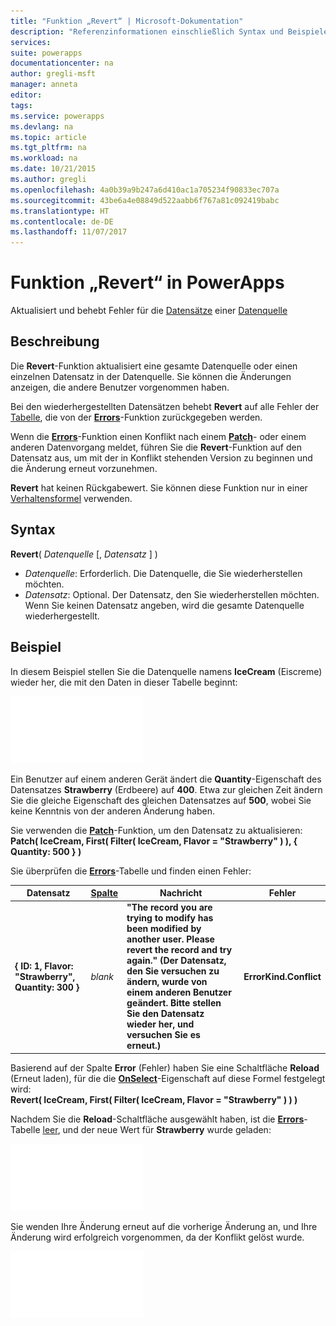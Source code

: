 ```yaml
---
title: "Funktion „Revert“ | Microsoft-Dokumentation"
description: "Referenzinformationen einschließlich Syntax und Beispielen für die Funktion „Revert“ in PowerApps"
services: 
suite: powerapps
documentationcenter: na
author: gregli-msft
manager: anneta
editor: 
tags: 
ms.service: powerapps
ms.devlang: na
ms.topic: article
ms.tgt_pltfrm: na
ms.workload: na
ms.date: 10/21/2015
ms.author: gregli
ms.openlocfilehash: 4a0b39a9b247a6d410ac1a705234f90833ec707a
ms.sourcegitcommit: 43be6a4e08849d522aabb6f767a81c092419babc
ms.translationtype: HT
ms.contentlocale: de-DE
ms.lasthandoff: 11/07/2017
---
```

# <a name="revert-function-in-powerapps"></a>Funktion „Revert“ in PowerApps
Aktualisiert und behebt Fehler für die [Datensätze](../working-with-tables.md#records) einer [Datenquelle](../working-with-data-sources.md)

## <a name="description"></a>Beschreibung
Die **Revert**-Funktion aktualisiert eine gesamte Datenquelle oder einen einzelnen Datensatz in der Datenquelle. Sie können die Änderungen anzeigen, die andere Benutzer vorgenommen haben.

Bei den wiederhergestellten Datensätzen behebt **Revert** auf alle Fehler der [Tabelle](../working-with-tables.md), die von der **[Errors](function-errors.md)**-Funktion zurückgegeben werden.

Wenn die **[Errors](function-errors.md)**-Funktion einen Konflikt nach einem **[Patch](function-patch.md)**- oder einem anderen Datenvorgang meldet, führen Sie die **Revert**-Funktion auf den Datensatz aus, um mit der in Konflikt stehenden Version zu beginnen und die Änderung erneut vorzunehmen.

**Revert** hat keinen Rückgabewert. Sie können diese Funktion nur in einer [Verhaltensformel](../working-with-formulas-in-depth.md#behavior-formulas) verwenden.

## <a name="syntax"></a>Syntax
**Revert**( *Datenquelle* [, *Datensatz* ] )

* *Datenquelle*: Erforderlich. Die Datenquelle, die Sie wiederherstellen möchten.
* *Datensatz*: Optional.  Der Datensatz, den Sie wiederherstellen möchten.  Wenn Sie keinen Datensatz angeben, wird die gesamte Datenquelle wiederhergestellt.

## <a name="example"></a>Beispiel
In diesem Beispiel stellen Sie die Datenquelle namens **IceCream** (Eiscreme) wieder her, die mit den Daten in dieser Tabelle beginnt:

![](media/function-revert/icecream.png)

Ein Benutzer auf einem anderen Gerät ändert die **Quantity**-Eigenschaft des Datensatzes **Strawberry** (Erdbeere) auf **400**.  Etwa zur gleichen Zeit ändern Sie die gleiche Eigenschaft des gleichen Datensatzes auf **500**, wobei Sie keine Kenntnis von der anderen Änderung haben.

Sie verwenden die **[Patch](function-patch.md)**-Funktion, um den Datensatz zu aktualisieren:<br>
**Patch( IceCream, First( Filter( IceCream, Flavor = "Strawberry" ) ), { Quantity: 500 } )**

Sie überprüfen die **[Errors](function-errors.md)**-Tabelle und finden einen Fehler:

| Datensatz | [Spalte](../working-with-tables.md#columns) | Nachricht | Fehler |
| --- | --- | --- | --- |
| **{ ID: 1, Flavor: "Strawberry", Quantity: 300 }** |*blank* |**"The record you are trying to modify has been modified by another user.  Please revert the record and try again." (Der Datensatz, den Sie versuchen zu ändern, wurde von einem anderen Benutzer geändert. Bitte stellen Sie den Datensatz wieder her, und versuchen Sie es erneut.)** |**ErrorKind.Conflict** |

Basierend auf der Spalte **Error** (Fehler) haben Sie eine Schaltfläche **Reload** (Erneut laden), für die die **[OnSelect](../controls/properties-core.md)**-Eigenschaft auf diese Formel festgelegt wird:<br>
**Revert( IceCream, First( Filter( IceCream, Flavor = "Strawberry" ) ) )**

Nachdem Sie die **Reload**-Schaltfläche ausgewählt haben, ist die **[Errors](function-errors.md)**-Tabelle [leer](function-isblank-isempty.md), und der neue Wert für **Strawberry** wurde geladen:

![](media/function-revert/icecream-after.png)

Sie wenden Ihre Änderung erneut auf die vorherige Änderung an, und Ihre Änderung wird erfolgreich vorgenommen, da der Konflikt gelöst wurde.

![](media/function-revert/icecream-success.png)

